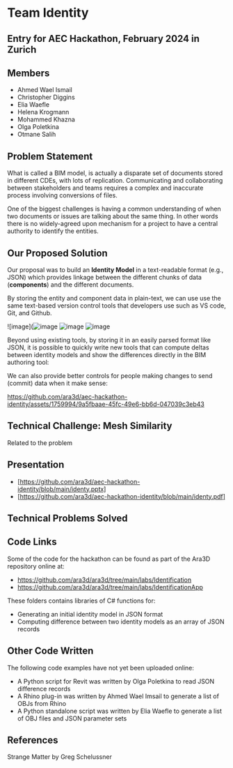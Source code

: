 # Team Identity

## Entry for AEC Hackathon, February 2024 in Zurich

## Members 

* Ahmed Wael Ismail
* Christopher Diggins 
* Elia Waefle 
* Helena Krogmann 
* Mohammed Khazna 
* Olga Poletkina 
* Otmane Salih 

## Problem Statement 

What is called a BIM model, is actually a disparate set of documents stored in different CDEs, with lots of replication.
Communicating and collaborating between stakeholders and teams requires a complex and inaccurate process involving conversions of files.

One of the biggest challenges is having a common understanding of when two documents or issues are talking about the same thing. 
In other words there is no widely-agreed upon mechanism for a project to have a central authority to identify the entities. 

## Our Proposed Solution 

Our proposal was to build an **Identity Model** in a text-readable format (e.g., JSON) which provides linkage between the different 
chunks of data (**components**) and the different documents.

By storing the entity and component data in plain-text, we can use use the same text-based version control tools that developers use
such as VS code, Git, and Github.

![image](![image](https://github.com/ara3d/aec-hackathon-identity/assets/1759994/4d408f2c-8e8d-4a27-95d3-c8fc986f7cfa)
![image](https://github.com/ara3d/aec-hackathon-identity/assets/1759994/e86366e3-fb33-44ae-a2b5-34f00362f508)
![image](https://github.com/ara3d/aec-hackathon-identity/assets/1759994/0eeb96cb-b14c-4049-983e-a5a46e038752)

Beyond using existing tools, by storing it in an easily parsed format like JSON, it is possible to quickly write new tools
that can compute deltas between identity models and show the differences directly in the BIM authoring tool:


We can also provide better controls for people making changes to send (commit) data when it make sense: 

https://github.com/ara3d/aec-hackathon-identity/assets/1759994/9a5fbaae-45fc-49e6-bb6d-047039c3eb43

## Technical Challenge: Mesh Similarity

Related to the problem 


## Presentation

* [https://github.com/ara3d/aec-hackathon-identity/blob/main/identy.pptx]
* [https://github.com/ara3d/aec-hackathon-identity/blob/main/identy.pdf]

## Technical Problems Solved 

## Code Links 

Some of the code for the hackathon can be found as part of the Ara3D repository online at:

* https://github.com/ara3d/ara3d/tree/main/labs/Identification
* https://github.com/ara3d/ara3d/tree/main/labs/IdentificationApp

These folders contains libraries of C# functions for:

* Generating an initial identity model in JSON format
* Computing difference between two identity models as an array of JSON records 

## Other Code Written 

The following code examples have not yet been uploaded online: 

* A Python script for Revit was written by Olga Poletkina to read JSON difference records
* A Rhino plug-in was written by Ahmed Wael Imsail to generate a list of OBJs from Rhino
* A Python standalone script was written by Elia Waefle to generate a list of OBJ files and JSON parameter sets  

## References

Strange Matter by Greg Schelussner

